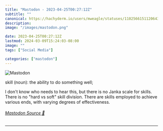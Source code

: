 ```yaml
---
title: "Mastodon - 2023-04-25T00:27:12Z"
subtitle: ""
canonical: https://hachyderm.io/users/mweagle/statuses/110256615112064307
description:
image: "/images/mastodon.png"

date: 2023-04-25T00:27:12Z
lastmod: 2024-03-09T15:24:03-08:00
image: ""
tags: ["Social Media"]

categories: ["mastodon"]
---
```

![Mastodon](/images/mastodon.png)

<p>skill (noun): the ability to do something well;</p><p>I don&#39;t know who needs to hear this, but there is no Janka scale for skills. There is no &quot;hard vs soft&quot; skill division. There are skills employed to achieve various ends, with varying degrees of effectiveness.</p>


###### [Mastodon Source 🐘](https://hachyderm.io/@mweagle/110256615112064307)

___

